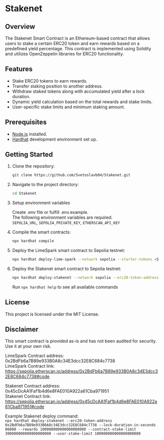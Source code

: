 # Stakenet

## Overview

The Stakenet Smart Contract is an Ethereum-based contract that allows users to stake a certain ERC20 token and earn rewards based on a predefined yield percentage. This contract is implemented using Solidity and utilizes OpenZeppelin libraries for ERC20 functionality.

## Features

- Stake ERC20 tokens to earn rewards.
- Transfer staking position to another address.
- Withdraw staked tokens along with accumulated yield after a lock duration.
- Dynamic yield calculation based on the total rewards and stake limits.
- User-specific stake limits and minimum staking amount.

## Prerequisites

- [Node.js](https://nodejs.org/) installed.
- [Hardhat](https://hardhat.org/) development environment set up.

## Getting Started

1. Clone the repository:

   ```bash
   git clone https://github.com/Svetoslavb04/Stakenet.git
   ```

2. Navigate to the project directory:

   ```bash
   cd Stakenet
   ```

3. Setup environment variables

   Create .env file or fulfill .env.example.\
   The following environment variables are required:\
   `SEPOLIA_URL`, `SEPOLIA_PRIVATE_KEY`, `ETHERSCAN_API_KEY`

4. Compile the smart contracts:

   ```bash
   npx hardhat compile
   ```

5. Deploy the LimeSpark smart contract to Sepolia testnet:

   ```bash
   npx hardhat deploy-lime-spark --network sepolia --starter-tokens <STARTER_TOKENS>
   ```

6. Deploy the Stakenet smart contract to Sepolia testnet:

   ```bash
   npx hardhat deploy-stakenet --network sepolia --erc20-token-address <ADDRESS_OF_ERC20> --lock-duration-in-seconds <LOCK_DURATION> --rewards <REWARDS> --contract-stake-limit <CONTRACT_STAKE_LIMIT> --user-stake-limit <USER_STAKE_LIMIT>
   ```

   Run `npx hardhat help` to see all available commands

## License

This project is licensed under the MIT License.

## Disclaimer

This smart contract is provided as-is and has not been audited for security. Use it at your own risk.

LimeSpark Contract address: 0x2BdFb6a7B89e933B0A8c34E3dcc32E8C684c7738\
LimeSpark Contract link: https://sepolia.etherscan.io/address/0x2BdFb6a7B89e933B0A8c34E3dcc32E8C684c7738#code

Stakenet Contract address: 0x45cDcAA1Faf1b4d6e8FAE010A922a61Cba971951\
Stakenet Contract link: https://sepolia.etherscan.io/address/0x45cDcAA1Faf1b4d6e8FAE010A922a61Cba971951#code

Example Stakenet deploy command:\
```npx hardhat deploy-stakenet --erc20-token-address 0x2BdFb6a7B89e933B0A8c34E3dcc32E8C684c7738 --lock-duration-in-seconds 86000 --rewards 100000000000000000000 --contract-stake-limit 300000000000000000000 --user-stake-limit 100000000000000000000```
